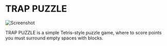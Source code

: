 # TRAP PUZZLE

![Screenshot](https://github.com/ericfredericks/trap-puzzle/image0.png)

TRAP PUZZLE is a simple Tetris-style puzzle game, where to score points you  must surround empty spaces with blocks.
